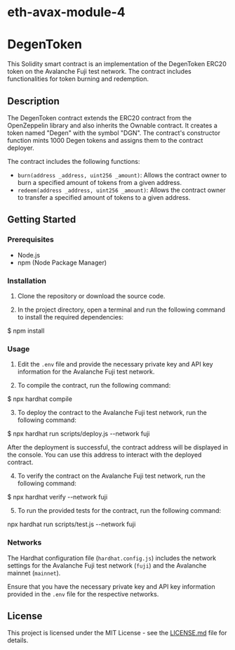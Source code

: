 # eth-avax-module-4
# DegenToken

This Solidity smart contract is an implementation of the DegenToken ERC20 token on the Avalanche Fuji test network. The contract includes functionalities for token burning and redemption.

## Description

The DegenToken contract extends the ERC20 contract from the OpenZeppelin library and also inherits the Ownable contract. It creates a token named "Degen" with the symbol "DGN". The contract's constructor function mints 1000 Degen tokens and assigns them to the contract deployer.

The contract includes the following functions:

- `burn(address _address, uint256 _amount)`: Allows the contract owner to burn a specified amount of tokens from a given address.
- `redeem(address _address, uint256 _amount)`: Allows the contract owner to transfer a specified amount of tokens to a given address.

## Getting Started

### Prerequisites

- Node.js
- npm (Node Package Manager)

### Installation

1. Clone the repository or download the source code.

2. In the project directory, open a terminal and run the following command to install the required dependencies:

$ npm install

### Usage

1. Edit the `.env` file and provide the necessary private key and API key information for the Avalanche Fuji test network.

2. To compile the contract, run the following command:

$ npx hardhat compile

3. To deploy the contract to the Avalanche Fuji test network, run the following command:

$ npx hardhat run scripts/deploy.js --network fuji

After the deployment is successful, the contract address will be displayed in the console. You can use this address to interact with the deployed contract.

4. To verify the contract on the Avalanche Fuji test network, run the following command:

$ npx hardhat verify <contract address> --network fuji
  
5. To run the provided tests for the contract, run the following command:
 
npx hardhat run scripts/test.js --network fuji
  
### Networks

The Hardhat configuration file (`hardhat.config.js`) includes the network settings for the Avalanche Fuji test network (`fuji`) and the Avalanche mainnet (`mainnet`).

Ensure that you have the necessary private key and API key information provided in the `.env` file for the respective networks.
  
## License

This project is licensed under the MIT License - see the [LICENSE.md](LICENSE.md) file for details.

  



